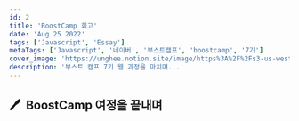 ```yaml
---
id: 2
title: 'BoostCamp 회고'
date: 'Aug 25 2022'
tags: ['Javascript', 'Essay']
metaTags: ['Javascript', '네이버', '부스트캠프', 'boostcamp', '7기']
cover_image: 'https://unghee.notion.site/image/https%3A%2F%2Fs3-us-west-2.amazonaws.com%2Fsecure.notion-static.com%2F15f3ebbf-9c6b-431c-ad2e-5fe8882cb7ac%2Fboostcamp.png?table=block&id=014326bf-2c7c-4eb5-a469-62e5b27c17b4&spaceId=68b9dd4c-41bc-4b92-a347-519bc4002032&width=2000&userId=&cache=v2'
description: '부스트 캠프 7기 웹 과정을 마치며...'
---
```


## 🖊  BoostCamp 여정을 끝내며
